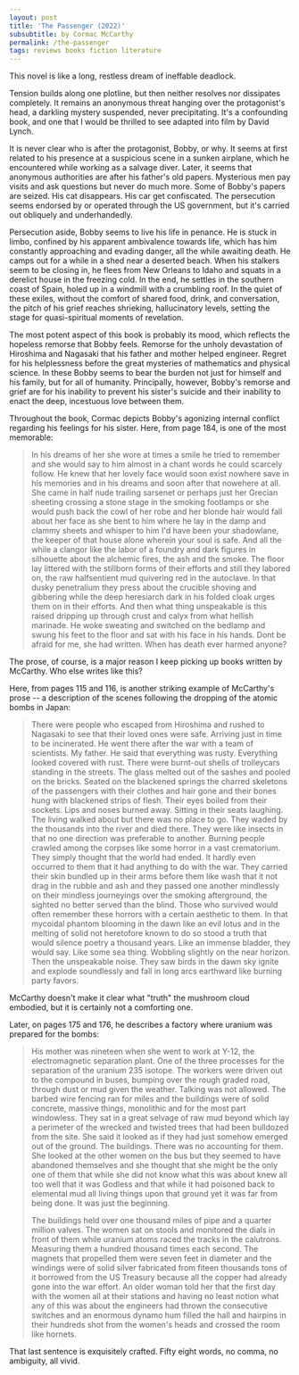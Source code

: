 ```yaml
---
layout: post
title: 'The Passenger (2022)'
subsubtitle: by Cormac McCarthy
permalink: /the-passenger
tags: reviews books fiction literature
---
```


This novel is like a long, restless dream of ineffable deadlock.
<!--more-->
Tension builds along one plotline, but then neither resolves nor dissipates completely.
It remains an anonymous threat hanging over the protagonist's head, a darkling mystery suspended, never precipitating.
It's a confounding book, and one that I would be thrilled to see adapted into film by David Lynch.

It is never clear who is after the protagonist, Bobby, or why.
It seems at first related to his presence at a suspicious scene in a sunken airplane, which he encountered while working as a salvage diver.
Later, it seems that anonymous authorities are after his father's old papers.
Mysterious men pay visits and ask questions but never do much more.
Some of Bobby's papers are seized.
His cat disappears.
His car get confiscated.
The persecution seems endorsed by or operated through the US government, but it's carried out obliquely and underhandedly.

Persecution aside, Bobby seems to live his life in penance.
He is stuck in limbo, confined by his apparent ambivalence towards life, which has him constantly approaching and evading danger, all the while awaiting death.
He camps out for a while in a shed near a deserted beach.
When his stalkers seem to be closing in, he flees from New Orleans to Idaho and squats in a derelict house in the freezing cold.
In the end, he settles in the southern coast of Spain, holed up in a windmill with a crumbling roof.
In the quiet of these exiles, without the comfort of shared food, drink, and conversation, the pitch of his grief reaches shrieking, hallucinatory levels, setting the stage for quasi-spiritual moments of revelation.

The most potent aspect of this book is probably its mood, which reflects the hopeless remorse that Bobby feels.
Remorse for the unholy devastation of Hiroshima and Nagasaki that his father and mother helped engineer.
Regret for his helplessness before the great mysteries of mathematics and physical science.
In these Bobby seems to bear the burden not just for himself and his family, but for all of humanity.
Principally, however, Bobby's remorse and grief are for his inability to prevent his sister's suicide and their inability to enact the deep, incestuous love between them.

Throughout the book, Cormac depicts Bobby's agonizing internal conflict regarding his feelings for his sister.
Here, from page 184, is one of the most memorable:
> In his dreams of her she wore at times a smile he tried to remember and she would say to him almost in a chant words he could scarcely follow.
> He knew that her lovely face would soon exist nowhere save in his memories and in his dreams and soon after that nowehere at all.
> She came in half nude trailing sarsenet or perhaps just her Grecian sheeting crossing a stone stage in the smoking footlamps or she would push back the cowl of her robe and her blonde hair would fall about her face as she bent to him where he lay in the damp and clammy sheets and whisper to him I'd have been your shadowlane, the keeper of that house alone wherein your soul is safe.
> And all the while a clangor like the labor of a foundry and dark figures in silhouette about the alchemic fires, the ash and the smoke.
> The floor lay littered with the stillborn forms of their efforts and still they labored on, the raw halfsentient mud quivering red in the autoclave.
> In that dusky penetralium they press about the crucible shoving and gibbering while the deep heresiarch dark in his folded cloak urges them on in their efforts.
> And then what thing unspeakable is this raised dripping up through crust and calyx from what hellish marinade.
> He woke sweating and switched on the bedlamp and swung his feet to the floor and sat with his face in his hands.
> Dont be afraid for me, she had written.
> When has death ever harmed anyone?

The prose, of course, is a major reason I keep picking up books written by McCarthy.
Who else writes like this?

Here, from pages 115 and 116, is another striking example of McCarthy's prose -- a description of the scenes following the dropping of the atomic bombs in Japan:

> There were people who escaped from Hiroshima and rushed to Nagasaki to see that their loved ones were safe.
> Arriving just in time to be incinerated.
> He went there after the war with a team of scientists.
> My father.
> He said that everything was rusty.
> Everything looked covered with rust.
> There were burnt-out shells of trolleycars standing in the streets.
> The glass melted out of the sashes and pooled on the bricks.
> Seated on the blackened springs the charred skeletons of the passengers with their clothes and hair gone and their bones hung with blackened strips of flesh.
> Their eyes boiled from their sockets.
> Lips and noses burned away.
> Sitting in their seats laughing.
> The living walked about but there was no place to go.
> They waded by the thousands into the river and died there.
> They were like insects in that no one direction was preferable to another.
> Burning people crawled among the corpses like some horror in a vast crematorium.
> They simply thought that the world had ended.
> It hardly even occurred to them that it had anything to do with the war.
> They carried their skin bundled up in their arms before them like wash that it not drag in the rubble and ash and they passed one another mindlessly on their mindless journeyings over the smoking afterground, the sighted no better served than the blind.
> Those who survived would often remember these horrors with a certain aesthetic to them.
> In that mycoidal phantom blooming in the dawn like an evil lotus and in the melting of solid not heretofore known to do so stood a truth that would silence poetry a thousand years.
> Like an immense bladder, they would say.
> Like some sea thing.
> Wobbling slightly on the near horizon.
> Then the unspeakable noise.
> They saw birds in the dawn sky ignite and explode soundlessly and fall in long arcs earthward like burning party favors.

McCarthy doesn't make it clear what "truth" the mushroom cloud embodied, but it is certainly not a comforting one.

Later, on pages 175 and 176, he describes a factory where uranium was prepared for the bombs:

> His mother was nineteen when she went to work at Y-12, the electromagnetic separation plant.
> One of the three processes for the separation of the uranium 235 isotope.
> The workers were driven out to the compound in buses, bumping over the rough graded road, through dust or mud given the weather.
> Talking was not allowed.
> The barbed wire fencing ran for miles and the buildings were of solid concrete, massive things, monolithic and for the most part windowless.
> They sat in a great selvage of raw mud beyond which lay a perimeter of the wrecked and twisted trees that had been bulldozed from the site.
> She said it looked as if they had just somehow emerged out of the ground.
> The buildings.
> There was no accounting for them.
> She looked at the other women on the bus but they seemed to have abandoned themselves and she thought that she might be the only one of them that while she did not know what this was about knew all too well that it was Godless and that while it had poisoned back to elemental mud all living things upon that ground yet it was far from being done.
> It was just the beginning.
>
> The buildings held over one thousand miles of pipe and a quarter million valves.
> The women sat on stools and monitored the dials in front of them while uranium atoms raced the tracks in the calutrons.
> Measuring them a hundred thousand times each second.
> The magnets that propelled them were seven feet in diameter and the windings were of solid silver fabricated from fiteen thousands tons of it borrowed from the US Treasury because all the copper had already gone into the war effort.
> An older woman told her that the first day with the women all at their stations and having no least notion what any of this was about the engineers had thrown the consecutive switches and an enormous dynamo hum filled the hall and hairpins in their hundreds shot from the women's heads and crossed the room like hornets.

That last sentence is exquisitely crafted.
Fifty eight words, no comma, no ambiguity, all vivid.